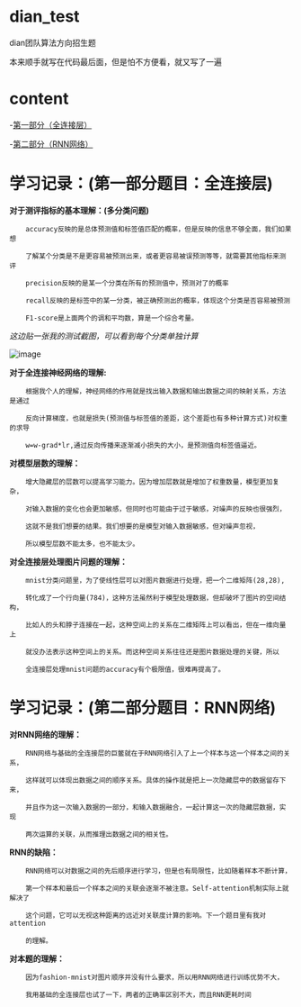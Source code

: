# dian_test
dian团队算法方向招生题

本来顺手就写在代码最后面，但是怕不方便看，就又写了一遍
# content
-[第一部分（全连接层）](#学习记录：(第一部分题目：全连接层))

-[第二部分（RNN网络）](#学习记录：(第二部分题目：RNN网络))
# 学习记录：(第一部分题目：全连接层)

   **对于测评指标的基本理解：(多分类问题)**
    
        accuracy反映的是总体预测值和标签值匹配的概率，但是反映的信息不够全面，我们如果想
        
        了解某个分类是不是更容易被预测出来，或者更容易被误预测等等，就需要其他指标来测评
        
        precision反映的是某一个分类在所有的预测值中，预测对了的概率
        
        recall反映的是标签中的某一分类，被正确预测出的概率，体现这个分类是否容易被预测
        
        F1-score是上面两个的调和平均数，算是一个综合考量。

  *这边贴一张我的测试截图，可以看到每个分类单独计算*

  ![image](https://github.com/szddzzy/dian_test/blob/main/test_pic1.png)

        
  **对于全连接神经网络的理解:**
    
        根据我个人的理解，神经网络的作用就是找出输入数据和输出数据之间的映射关系，方法是通过
        
        反向计算梯度，也就是损失(预测值与标签值的差距，这个差距也有多种计算方式)对权重的求导
        
        w=w-grad*lr,通过反向传播来逐渐减小损失的大小，是预测值向标签值逼近。
        
  **对模型层数的理解：**
    
        增大隐藏层的层数可以提高学习能力。因为增加层数就是增加了权重数量，模型更加复杂，
        
        对输入数据的变化也会更加敏感，但同时也可能由于过于敏感，对噪声的反映也很强烈，
        
        这就不是我们想要的结果。我们想要的是模型对输入数据敏感，但对噪声忽视，
        
        所以模型层数不能太多，也不能太少。
        
  **对全连接层处理图片问题的理解：**
    
        mnist分类问题里，为了使线性层可以对图片数据进行处理，把一个二维矩阵(28,28),
        
        转化成了一个行向量(784)，这种方法虽然利于模型处理数据，但却破坏了图片的空间结构，
        
        比如人的头和脖子连接在一起，这种空间上的关系在二维矩阵上可以看出，但在一维向量上
        
        就没办法表示这种空间上的关系。而这种空间关系往往还是图片数据处理的关键，所以
        
        全连接层处理mnist问题的accuracy有个极限值，很难再提高了。

# 学习记录：(第二部分题目：RNN网络)

  **对RNN网络的理解：**
    
        RNN网络与基础的全连接层的巨鳖就在于RNN网络引入了上一个样本与这一个样本之间的关系，
        
        这样就可以体现出数据之间的顺序关系。具体的操作就是把上一次隐藏层中的数据留存下来，
        
        并且作为这一次输入数据的一部分，和输入数据融合，一起计算这一次的隐藏层数据，实现
        
        两次运算的关联，从而推理出数据之间的相关性。
        
  **RNN的缺陷：**
    
        RNN网络可以对数据之间的先后顺序进行学习，但是也有局限性，比如随着样本不断计算，
        
        第一个样本和最后一个样本之间的关联会逐渐不被注意。Self-attention机制实际上就解决了
        
        这个问题，它可以无视这种距离的远近对关联度计算的影响。下一个题目里有我对attention
        
        的理解。
        
  **对本题的理解：**
    
        因为fashion-mnist对图片顺序并没有什么要求，所以用RNN网络进行训练优势不大，
        
        我用基础的全连接层也试了一下，两者的正确率区别不大，而且RNN更耗时间






